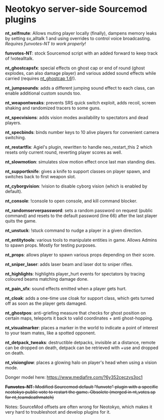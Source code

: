 # Neotokyo server-side Sourcemod plugins

**nt_selfmute**: Allows muting player locally (finally), dampens memory leaks by setting sv_alltalk 1 and using overrides to control voice broadcasting.
*Requires funvotes-NT to work properly!*

**funvotes-NT**: stock Sourcemod script with an added forward to keep track of !votealltalk. 

**nt_ghostcapsfx**: special effects on ghost cap or end of round (ghost explodes, can also damage player) and various added sound effects while carried (requires [nt_ghostcap 1.6](https://github.com/glubsy/nt-sourcemod-plugins/blob/master/scripting/nt_ghostcap.sp)!).

**nt_jumpsounds**: adds a different jumping sound effect to each class, can enable additional custom sounds too.

**nt_weapontweaks**: prevents SRS quick switch exploit, adds recoil, screen shaking and randomized tracers to some guns.

**nt_specvisions**: adds vision modes availability to spectators and dead players.

**nt_specbinds**: binds number keys to 10 alive players for convenient camera switching.

**nt_restartfix**: Agiel's plugin, rewritten to handle neo_restart_this 2 which resets only current round, reverting player scores as well.

**nt_slowmotion**: simulates slow motion effect once last man standing dies.

**nt_supportknife**: gives a knife to support classes on player spawn, and switches back to first weapon slot.

**nt_cyborgvision**: !vision to disable cyborg vision (which is enabled by default).

**nt_console**: !console to open console, and kill command blocker.

**nt_randomserverpassword**: sets a random password on request (public command) and resets to the default password (line 66) after the last player quits the game.

**nt_unstuck**: !stuck command to nudge a player in a given direction.

**nt_entitytools**: various tools to manipulate entities in game. Allows Admins to spawn props. Mostly for testing purposes.

**nt_props**: allows player to spawn various props depending on their score.

**nt_sniper_laser**: adds laser beam and laser dot to sniper rifles.

**nt_highlights**: highlights player_hurt events for spectators by tracing coloured beams matching damage done.

**nt_pain_sfx**: sound effects emitted when a player gets hurt.

**nt_cloak**: adds a one-time use cloak for support class, which gets turned off as soon as the player gets damaged.

**nt_ghostpos**: anti-griefing measure that checks for ghost position on certain maps, teleports it back to valid coordinates + anti ghost-hopping.

**nt_visualmarker**: places a marker in the world to indicate a point of interest to your team mates, like a spotted opponent.

**nt_detpack_tweaks**: destructible detpacks, invisible at a distance, remote can be dropped on death, detpack can be retrieved with +use and dropped on death.

**nt_visionglow**: places a glowing halo on player's head when using a vision mode.

Donger model here: https://www.mediafire.com/?6y352ceczvs3oc1

~~**Funvotes-NT**: Modified Sourcemod default "funvote" plugin with a specific neotokyo public vote to restart the game. Obsolete (merged in nt_votes.sp for nt_teamdeathmatch)~~

Notes: SourceMod offsets are often wrong for Neotokyo, which makes it very hard to troubleshoot and develop plugins for it.
